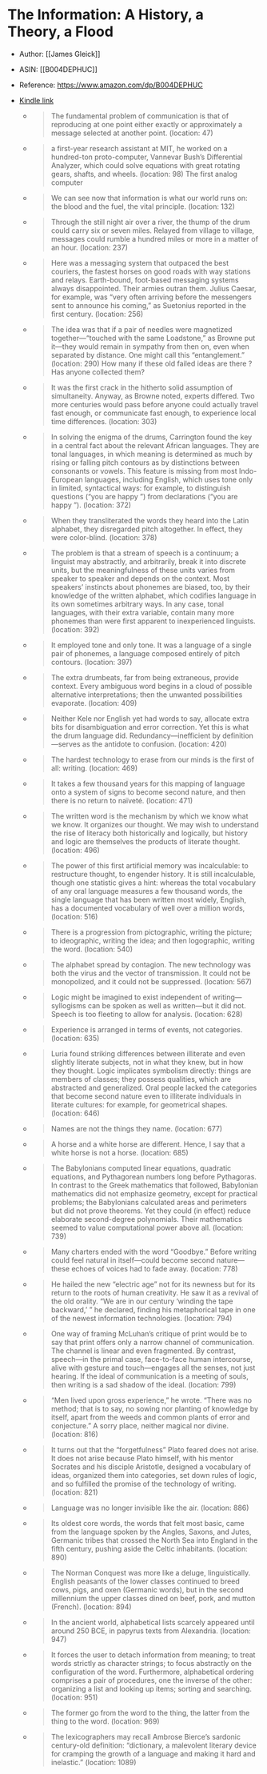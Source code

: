 # The Information: A History, a Theory, a Flood

* Author: [[James Gleick]]
* ASIN: [[B004DEPHUC]]
* Reference: https://www.amazon.com/dp/B004DEPHUC
* [Kindle link](kindle://book?action=open&asin=B004DEPHUC)


  - > The fundamental problem of communication is that of reproducing at one point either exactly or approximately a message selected at another point. (location: 47)


  - > a first-year research assistant at MIT, he worked on a hundred-ton proto-computer, Vannevar Bush’s Differential Analyzer, which could solve equations with great rotating gears, shafts, and wheels. (location: 98)
    The first analog computer

  - > We can see now that information is what our world runs on: the blood and the fuel, the vital principle. (location: 132)


  - > Through the still night air over a river, the thump of the drum could carry six or seven miles. Relayed from village to village, messages could rumble a hundred miles or more in a matter of an hour. (location: 237)


  - > Here was a messaging system that outpaced the best couriers, the fastest horses on good roads with way stations and relays. Earth-bound, foot-based messaging systems always disappointed. Their armies outran them. Julius Caesar, for example, was “very often arriving before the messengers sent to announce his coming,” as Suetonius reported in the first century. (location: 256)


  - > The idea was that if a pair of needles were magnetized together—“touched with the same Loadstone,” as Browne put it—they would remain in sympathy from then on, even when separated by distance. One might call this “entanglement.” (location: 290)
    How many if these old failed ideas are there ? Has anyone collected them?

  - > It was the first crack in the hitherto solid assumption of simultaneity. Anyway, as Browne noted, experts differed. Two more centuries would pass before anyone could actually travel fast enough, or communicate fast enough, to experience local time differences. (location: 303)


  - > In solving the enigma of the drums, Carrington found the key in a central fact about the relevant African languages. They are tonal languages, in which meaning is determined as much by rising or falling pitch contours as by distinctions between consonants or vowels. This feature is missing from most Indo-European languages, including English, which uses tone only in limited, syntactical ways: for example, to distinguish questions (“you are happy ”) from declarations (“you are happy ”). (location: 372)


  - > When they transliterated the words they heard into the Latin alphabet, they disregarded pitch altogether. In effect, they were color-blind. (location: 378)


  - > The problem is that a stream of speech is a continuum; a linguist may abstractly, and arbitrarily, break it into discrete units, but the meaningfulness of these units varies from speaker to speaker and depends on the context. Most speakers’ instincts about phonemes are biased, too, by their knowledge of the written alphabet, which codifies language in its own sometimes arbitrary ways. In any case, tonal languages, with their extra variable, contain many more phonemes than were first apparent to inexperienced linguists. (location: 392)


  - > It employed tone and only tone. It was a language of a single pair of phonemes, a language composed entirely of pitch contours. (location: 397)


  - > The extra drumbeats, far from being extraneous, provide context. Every ambiguous word begins in a cloud of possible alternative interpretations; then the unwanted possibilities evaporate. (location: 409)


  - > Neither Kele nor English yet had words to say, allocate extra bits for disambiguation and error correction. Yet this is what the drum language did. Redundancy—inefficient by definition—serves as the antidote to confusion. (location: 420)


  - > The hardest technology to erase from our minds is the first of all: writing. (location: 469)


  - > It takes a few thousand years for this mapping of language onto a system of signs to become second nature, and then there is no return to naïveté. (location: 471)


  - > The written word is the mechanism by which we know what we know. It organizes our thought. We may wish to understand the rise of literacy both historically and logically, but history and logic are themselves the products of literate thought. (location: 496)


  - > The power of this first artificial memory was incalculable: to restructure thought, to engender history. It is still incalculable, though one statistic gives a hint: whereas the total vocabulary of any oral language measures a few thousand words, the single language that has been written most widely, English, has a documented vocabulary of well over a million words, (location: 516)


  - > There is a progression from pictographic, writing the picture; to ideographic, writing the idea; and then logographic, writing the word. (location: 540)


  - > The alphabet spread by contagion. The new technology was both the virus and the vector of transmission. It could not be monopolized, and it could not be suppressed. (location: 567)


  - > Logic might be imagined to exist independent of writing—syllogisms can be spoken as well as written—but it did not. Speech is too fleeting to allow for analysis. (location: 628)


  - > Experience is arranged in terms of events, not categories. (location: 635)


  - > Luria found striking differences between illiterate and even slightly literate subjects, not in what they knew, but in how they thought. Logic implicates symbolism directly: things are members of classes; they possess qualities, which are abstracted and generalized. Oral people lacked the categories that become second nature even to illiterate individuals in literate cultures: for example, for geometrical shapes. (location: 646)


  - > Names are not the things they name. (location: 677)


  - > A horse and a white horse are different. Hence, I say that a white horse is not a horse. (location: 685)


  - > The Babylonians computed linear equations, quadratic equations, and Pythagorean numbers long before Pythagoras. In contrast to the Greek mathematics that followed, Babylonian mathematics did not emphasize geometry, except for practical problems; the Babylonians calculated areas and perimeters but did not prove theorems. Yet they could (in effect) reduce elaborate second-degree polynomials. Their mathematics seemed to value computational power above all. (location: 739)


  - > Many charters ended with the word “Goodbye.” Before writing could feel natural in itself—could become second nature—these echoes of voices had to fade away. (location: 778)


  - > He hailed the new “electric age” not for its newness but for its return to the roots of human creativity. He saw it as a revival of the old orality. “We are in our century ‘winding the tape backward,’ ” he declared, finding his metaphorical tape in one of the newest information technologies. (location: 794)


  - > One way of framing McLuhan’s critique of print would be to say that print offers only a narrow channel of communication. The channel is linear and even fragmented. By contrast, speech—in the primal case, face-to-face human intercourse, alive with gesture and touch—engages all the senses, not just hearing. If the ideal of communication is a meeting of souls, then writing is a sad shadow of the ideal. (location: 799)


  - > “Men lived upon gross experience,” he wrote. “There was no method; that is to say, no sowing nor planting of knowledge by itself, apart from the weeds and common plants of error and conjecture.” A sorry place, neither magical nor divine. (location: 816)


  - > It turns out that the “forgetfulness” Plato feared does not arise. It does not arise because Plato himself, with his mentor Socrates and his disciple Aristotle, designed a vocabulary of ideas, organized them into categories, set down rules of logic, and so fulfilled the promise of the technology of writing. (location: 821)


  - > Language was no longer invisible like the air. (location: 886)


  - > Its oldest core words, the words that felt most basic, came from the language spoken by the Angles, Saxons, and Jutes, Germanic tribes that crossed the North Sea into England in the fifth century, pushing aside the Celtic inhabitants. (location: 890)


  - > The Norman Conquest was more like a deluge, linguistically. English peasants of the lower classes continued to breed cows, pigs, and oxen (Germanic words), but in the second millennium the upper classes dined on beef, pork, and mutton (French). (location: 894)


  - > In the ancient world, alphabetical lists scarcely appeared until around 250 BCE, in papyrus texts from Alexandria. (location: 947)


  - > It forces the user to detach information from meaning; to treat words strictly as character strings; to focus abstractly on the configuration of the word. Furthermore, alphabetical ordering comprises a pair of procedures, one the inverse of the other: organizing a list and looking up items; sorting and searching. (location: 951)


  - > The former go from the word to the thing, the latter from the thing to the word. (location: 969)


  - > The lexicographers may recall Ambrose Bierce’s sardonic century-old definition: “dictionary, a malevolent literary device for cramping the growth of a language and making it hard and inelastic.” (location: 1089)



